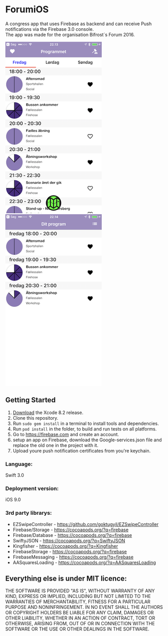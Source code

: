 # ForumiOS
A congress app that uses Firebase as backend and can receive Push notifications via the Firebase 3.0 console.                      
The app was made for the organisation Bifrost´s Forum 2016.

![GitHub Logo](https://github.com/bifrostDK/ForumiOS/blob/master/Screenshots/program.png?raw=true)
![GitHub Logo](https://github.com/bifrostDK/ForumiOS/blob/master/Screenshots/myProgram.png)



## Getting Started
1. [Download](https://developer.apple.com/xcode/download/) the Xcode 8.2 release.
2. Clone this repository.
3. Run `sudo gem install` in a terminal to install tools and dependencies.
4. Run `pod install` in the folder, to build and run tests on all platforms.
5. Go to https://firebase.com and create an account. 
6. setup an app on Firebase, download the Google-services.json file and replace the old one in the project with it.
7. Upload youre push notification certificates from you're keychain.

### Language: 
Swift 3.0

### Deployment version:
iOS 9.0


### 3rd party librarys:
- EZSwipeController -  https://github.com/goktugyil/EZSwipeController
- Firebase/Storage - https://cocoapods.org/?q=firebase
- Firebase/Database - https://cocoapods.org/?q=firebase
- SwiftyJSON - https://cocoapods.org/?q=SwiftyJSON 
- Kingfisher - https://cocoapods.org/?q=Kingfisher
- FirebaseStorage - https://cocoapods.org/?q=firebase
- FirebaseMessaging - https://cocoapods.org/?q=firebase
- AASquaresLoading - https://cocoapods.org/?q=AASquaresLoading

 

## Everything else is under MIT licence:
THE SOFTWARE IS PROVIDED "AS IS", WITHOUT WARRANTY OF ANY KIND, EXPRESS OR IMPLIED, INCLUDING BUT NOT LIMITED TO THE WARRANTIES OF MERCHANTABILITY, FITNESS FOR A PARTICULAR PURPOSE AND NONINFRINGEMENT. IN NO EVENT SHALL THE AUTHORS OR COPYRIGHT HOLDERS BE LIABLE FOR ANY CLAIM, DAMAGES OR OTHER LIABILITY, WHETHER IN AN ACTION OF CONTRACT, TORT OR OTHERWISE, ARISING FROM, OUT OF OR IN CONNECTION WITH THE SOFTWARE OR THE USE OR OTHER DEALINGS IN THE SOFTWARE.
